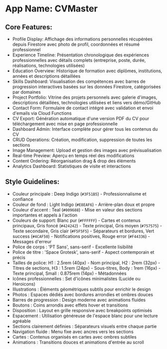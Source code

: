 # **App Name**: CVMaster

## Core Features:

- Profile Display: Affichage des informations personnelles récupérées depuis Firestore avec photo de profil, coordonnées et résumé professionnel
- Experience Timeline: Présentation chronologique des expériences professionnelles avec détails complets (entreprise, poste, durée, réalisations, technologies utilisées)
- Education Overview: Historique de formation avec diplômes, institutions, années et descriptions détaillées
- Skills Dashboard: Visualisation des compétences avec barres de progression interactives basées sur les données Firestore, catégorisées par domaines
- Project Portfolio: Vitrine des projets personnels avec galerie d'images, descriptions détaillées, technologies utilisées et liens vers démo/GitHub
- Contact Form: Formulaire de contact intégré avec validation et envoi d'emails via Cloud Functions
- CV Export: Génération automatique d'une version PDF du CV pour téléchargement avec mise en page professionnelle
- Dashboard Admin: Interface complète pour gérer tous les contenus du CV
- CRUD Operations: Création, modification, suppression de toutes les sections
- Image Management: Upload et gestion des images avec prévisualisation
- Real-time Preview: Aperçu en temps réel des modifications
- Content Ordering: Réorganisation drag & drop des éléments
- Analytics Dashboard: Statistiques de visite et interactions

## Style Guidelines:

- Couleur principale : Deep Indigo (`#3F51B5`) - Professionnalisme et confiance
- Couleur de fond : Light Indigo (`#E8EAF6`) - Arrière-plan doux et propre
- Couleur d'accent : Teal (`#009688`) - Mise en valeur des sections importantes et appels à l'action
- Couleurs de support: Blanc pur (`#FFFFFF`) - Cartes et contenus principaux, Gris foncé (`#424242`) - Texte principal, Gris moyen (`#757575`) - Texte secondaire, Gris clair (`#F5F5F5`) - Séparateurs et bordures, Vert success (`#4CAF50`) - Notifications positives, Rouge error (`#F44336`) - Messages d'erreur
- Police de corps : 'PT Sans', sans-serif - Excellente lisibilité
- Police de titre : 'Space Grotesk', sans-serif - Aspect contemporain et précis
- Tailles de police: H1 : 2.5rem (40px) - Nom principal, H2 : 2rem (32px) - Titres de sections, H3 : 1.5rem (24px) - Sous-titres, Body : 1rem (16px) - Texte principal, Small : 0.875rem (14px) - Métadonnées
- Icônes professionnelles : Set d'icônes minimalistes (Lucide ou Heroicons)
- Illustrations : Éléments géométriques subtils pour enrichir le design
- Photos : Espaces dédiés avec bordures arrondies et ombres douces
- Barres de progression : Design moderne avec animations fluides
- Boutons : Coins arrondis avec effets hover et transitions
- Disposition : Layout en grille responsive avec breakpoints optimisés
- Espacement : Utilisation généreuse de l'espace blanc pour une lecture agréable
- Sections clairement définies : Séparateurs visuels entre chaque partie
- Navigation fluide : Menu fixe avec ancres vers les sections
- Cartes : Contenus organisés en cartes avec ombres subtiles
- Animations : Transitions douces et animations d'entrée au scroll